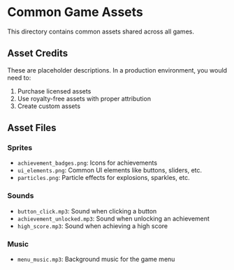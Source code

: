 # Common Game Assets

This directory contains common assets shared across all games.

## Asset Credits

These are placeholder descriptions. In a production environment, you would need to:
1. Purchase licensed assets
2. Use royalty-free assets with proper attribution
3. Create custom assets

## Asset Files

### Sprites
- `achievement_badges.png`: Icons for achievements
- `ui_elements.png`: Common UI elements like buttons, sliders, etc.
- `particles.png`: Particle effects for explosions, sparkles, etc.

### Sounds
- `button_click.mp3`: Sound when clicking a button
- `achievement_unlocked.mp3`: Sound when unlocking an achievement
- `high_score.mp3`: Sound when achieving a high score

### Music
- `menu_music.mp3`: Background music for the game menu
